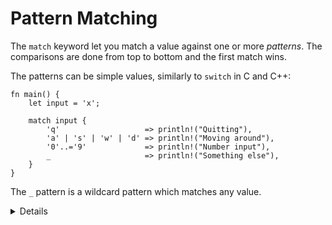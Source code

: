 # Pattern Matching

The `match` keyword let you match a value against one or more _patterns_. The
comparisons are done from top to bottom and the first match wins.

The patterns can be simple values, similarly to `switch` in C and C++:

```rust,editable
fn main() {
    let input = 'x';

    match input {
        'q'                   => println!("Quitting"),
        'a' | 's' | 'w' | 'd' => println!("Moving around"),
        '0'..='9'             => println!("Number input"),
        _                     => println!("Something else"),
    }
}
```

The `_` pattern is a wildcard pattern which matches any value.

<details>
    
Key Points:
* You might point out how some specific characters are being used when in a pattern
  * `|` as an `or`
  * `..` can expand as much as it needs to be
  * `1..=5` represents an inclusive range
  * `_` is a wild card
* It can be useful to show how binding works, by for instance replacing a wildcard character with a variable, or removing the quotes around `q`.
* You can demonstrate matching on a reference.
* This might be a good time to bring up the concept of irrefutable patterns, as the term can show up in error messages.
   
</details>
